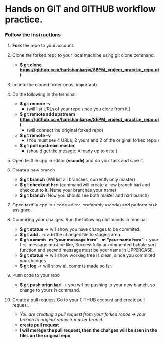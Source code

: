 # Hands on GIT and GITHUB workflow practice.
### Follow the instructions

1. **Fork** the repo to your account.

2. Clone the forked repo to your local machine using git clone command.
   - **$ git clone https://github.com/harishankarpv/SEPM_project_practice_repo.git**

3. cd into the cloned folder (most important)

4. Do the following in the terminal
    - **$ git remote -v**
        - (will list URLs of your repo since you clone from it.)
    - **$ git remote add upstream https://github.com/harishankarpv/SEPM_project_practice_repo.git**
        - (will connect the original forked repo)
    - **$ git remote -v**
        - (You must see 4 URLs, 2 yours and 2 of the original forked repo.)
    - **$ git pull upstream master**
        - (should get the mesage: Already up to date.)

5. Open testfile.cpp in editor **(vscode)** and do your task and save it.

6. Create a new branch
   - **$ git branch** 
        (Will list all branches, currently only master)
   - **$ git checkout hari**
        (command will create a new branch hari and checkout to it. Name your branches your name)
   - **$ git branch**
        (Now you should see both master and hari branch)

7. Open testfile.cpp in a code editor (preferably vscode) and perform task assigned.

8. Commiting your changes. Run the following commands in terminal
   - **$ git status** -> will show you have changes to be commited.
   - **$ git add .** -> add the changed file to staging area.
   - **$ git commit -m "your message here" -m "your name here"**-> your first message must be like, Successfully uncommented bubble sort function and second message must be your name in UPPERCASE.
   - **$ git status** -> will show working tree is clean, since you commited you changes.
   - **$ git log** -> will show all commits made so far.

9. Push code to your repo
   - **$ git push orign hari** -> you will be pushing to your new branch, so change to yours in command.

10. Create a pull request. Go to your GITHUB account and create pull request.
    - *You are creating a pull request from your forked repos -> your branch to original repos-> master branch*
    - **create pull request**
    - **I will merege the pull request, then the changes will be seen in the files on the original repo**





